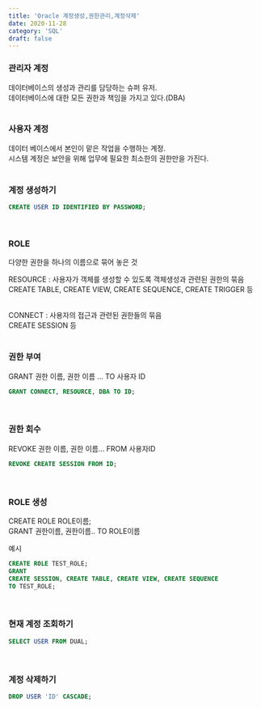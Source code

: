 ```yaml
---
title: 'Oracle 계정생성,권한관리,계정삭제'
date: 2020-11-28
category: 'SQL'
draft: false
---
```





### 관리자 계정

데이터베이스의 생성과 관리를 담당하는 슈퍼 유저.  
데이터베이스에 대한 모든 권한과 책임을 가지고 있다.(DBA)  
<br>
 
### 사용자 계정

데이터 베이스에서 본인이 맡은 작업을 수행하는 계정.   
시스템 계정은 보안을 위해 업무에 필요한 최소한의 권한만을 가진다.   
<br>


### 계정 생성하기

```sql
CREATE USER ID IDENTIFIED BY PASSWORD;
```
<br>


### ROLE

다양한 권한을 하나의 이름으로 묶어 놓은 것 

RESOURCE : 사용자가 객체를 생성할 수 있도록 객체생성과 관련된 권한의 묶음  
CREATE TABLE, CREATE VIEW, CREATE SEQUENCE, CREATE TRIGGER 등  
<br>

CONNECT : 사용자의 접근과 관련된 권한들의 묶음  
CREATE SESSION 등  
<br>

### 권한 부여

GRANT 권한 이름, 권한 이름 ... TO 사용자 ID   

```SQL
GRANT CONNECT, RESOURCE, DBA TO ID;
```
<br>

### 권한 회수

REVOKE 권한 이름, 권한 이름... FROM 사용자ID  
```SQL
REVOKE CREATE SESSION FROM ID;
```
<br>

### ROLE 생성
CREATE ROLE ROLE이름;   
GRANT 권한이름, 권한이름.. TO ROLE이름   

예시   
```SQL
CREATE ROLE TEST_ROLE;
GRANT
CREATE SESSION, CREATE TABLE, CREATE VIEW, CREATE SEQUENCE
TO TEST_ROLE;
```
<br>

### 현재 계정 조회하기

```SQL
SELECT USER FROM DUAL;
```
<br>

### 계정 삭제하기

```SQL
DROP USER 'ID' CASCADE;
```







